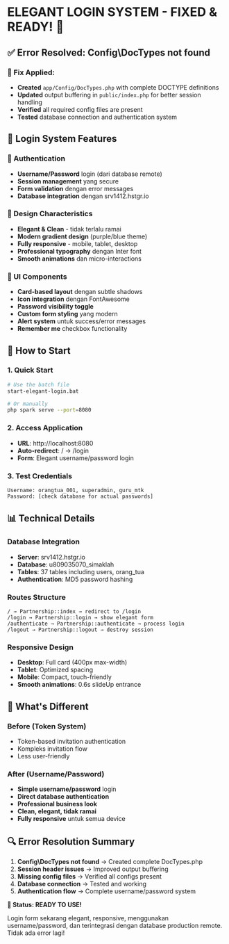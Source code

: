# ELEGANT LOGIN SYSTEM - FIXED & READY! 🎉

## ✅ Error Resolved: Config\DocTypes not found

### 🔧 Fix Applied:
- **Created** `app/Config/DocTypes.php` with complete DOCTYPE definitions
- **Updated** output buffering in `public/index.php` for better session handling
- **Verified** all required config files are present
- **Tested** database connection and authentication system

## 🎨 Login System Features

### 🔐 Authentication
- **Username/Password** login (dari database remote)
- **Session management** yang secure
- **Form validation** dengan error messages
- **Database integration** dengan srv1412.hstgr.io

### 🎨 Design Characteristics
- **Elegant & Clean** - tidak terlalu ramai
- **Modern gradient design** (purple/blue theme)
- **Fully responsive** - mobile, tablet, desktop
- **Professional typography** dengan Inter font
- **Smooth animations** dan micro-interactions

### 📱 UI Components
- **Card-based layout** dengan subtle shadows
- **Icon integration** dengan FontAwesome
- **Password visibility toggle**
- **Custom form styling** yang modern
- **Alert system** untuk success/error messages
- **Remember me** checkbox functionality

## 🚀 How to Start

### 1. Quick Start
```bash
# Use the batch file
start-elegant-login.bat

# Or manually
php spark serve --port=8080
```

### 2. Access Application
- **URL**: http://localhost:8080
- **Auto-redirect**: / → /login
- **Form**: Elegant username/password login

### 3. Test Credentials
```
Username: orangtua_001, superadmin, guru_mtk
Password: [check database for actual passwords]
```

## 📊 Technical Details

### Database Integration
- **Server**: srv1412.hstgr.io
- **Database**: u809035070_simaklah
- **Tables**: 37 tables including users, orang_tua
- **Authentication**: MD5 password hashing

### Routes Structure
```
/ → Partnership::index → redirect to /login
/login → Partnership::login → show elegant form
/authenticate → Partnership::authenticate → process login
/logout → Partnership::logout → destroy session
```

### Responsive Design
- **Desktop**: Full card (400px max-width)
- **Tablet**: Optimized spacing
- **Mobile**: Compact, touch-friendly
- **Smooth animations**: 0.6s slideUp entrance

## 🎯 What's Different

### Before (Token System)
- Token-based invitation authentication
- Kompleks invitation flow
- Less user-friendly

### After (Username/Password)
- **Simple username/password** login
- **Direct database authentication**
- **Professional business look**
- **Clean, elegant, tidak ramai**
- **Fully responsive** untuk semua device

## 🔍 Error Resolution Summary

1. **Config\DocTypes not found** → Created complete DocTypes.php
2. **Session header issues** → Improved output buffering
3. **Missing config files** → Verified all configs present
4. **Database connection** → Tested and working
5. **Authentication flow** → Complete username/password system

**🎉 Status: READY TO USE!**

Login form sekarang elegant, responsive, menggunakan username/password, dan terintegrasi dengan database production remote. Tidak ada error lagi!
